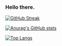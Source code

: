 ### Hello there. 

[![GitHub Streak](https://streak-stats.demolab.com?user=galletafromjell666&theme=jolly)](https://git.io/streak-stats)

[![Anurag's GitHub stats](https://github-readme-stats.vercel.app/api?username=galletafromjell666&show_icons=true&theme=jolly)](https://github.com/anuraghazra/github-readme-stats)

[![Top Langs](https://github-readme-stats.vercel.app/api/top-langs/?username=galletafromjell666&layout=compact&theme=jolly)](https://github.com/anuraghazra/github-readme-stats)
<!--
**galletafromjell666/galletafromjell666** is a ✨ _special_ ✨ repository because its `README.md` (this file) appears on your GitHub profile.

Here are some ideas to get you started:

- 🔭 I’m currently working on ...
- 🌱 I’m currently learning ...
- 👯 I’m looking to collaborate on ...
- 🤔 I’m looking for help with ...
- 💬 Ask me about ...
- 📫 How to reach mgrasse: ...
- 😄 Pronouns: ...
- ⚡ Fun fact: ...
-->
